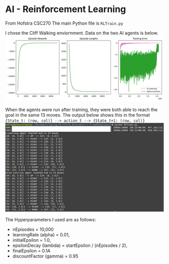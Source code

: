 # AI - Reinforcement Learning
From Hofstra CSC270
The main Python file is `RLTrain.py`

I chose the Cliff Walking enviornment. Data on the two AI agents is below.
 ![Plots](./plots/fig_2025-04-24T21:47:06.png) 

When the agents were run after training, they were both able to reach the goal in the same 13 moves. The output below shows this in the format `{State_t: (row, col)} --> action_t --> {State_t+1: (row, col)}`
 ![Output](./output.png) 

The Hyperparameters I used are as follows:
* nEpisodes = 10,000
* learningRate (alpha) = 0.01,
* initialEpsilon = 1.0,
* epsilonDecay (lambda) = startEpsilon / (nEpisodes / 2),
* finalEpsilon = 0.1A
* discountFactor (gamma) = 0.95
